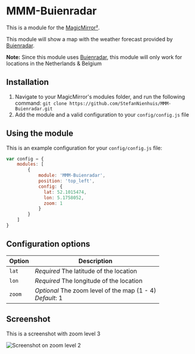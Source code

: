 # MMM-Buienradar

This is a module for the [MagicMirror²](https://github.com/MichMich/MagicMirror/).

This module will show a map with the weather forecast provided by [Buienradar](https://www.buienradar.nl).

**Note:** Since this module uses [Buienradar](https://www.buienradar.nl), this module will only work for locations in the Netherlands & Belgium

## Installation
1. Navigate to your MagicMirror's modules folder, and run the following command: `git clone https://github.com/StefanNienhuis/MMM-Buienradar.git`
2. Add the module and a valid configuration to your `config/config.js` file

## Using the module

This is an example configuration for your `config/config.js` file:
```js
var config = {
    modules: [
        {
            module: 'MMM-Buienradar',
            position: 'top_left',
            config: {
              lat: 52.1015474,
              lon: 5.1758052,
              zoom: 1
            }
        }
    ]
}
```

## Configuration options

| Option           | Description
|----------------- |-----------
| `lat`            | *Required* The latitude of the location
| `lon`            | *Required* The longitude of the location
| `zoom`           | *Optional* The zoom level of the map (1 - 4)<br>*Default*: 1

## Screenshot

This is a screenshot with zoom level 3

![Screenshot on zoom level 2](https://github.com/StefanNienhuis/MMM-Buienradar/raw/master/Screenshot.png)
